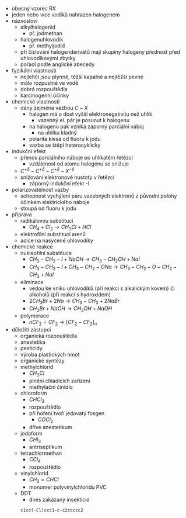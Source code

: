 - obecný vzorec RX
- jeden nebo více vodíků nahrazen halogenem
- názvosloví
	- alkylhalogenid 
		- př. jodmethan 
	- halogenuhlovodík
		- př. methyljodid
	- při číslování halogenderivátů mají skupiny halogeny přednost před uhlovodíkovými zbytky
	- pořadí podle anglické abecedy
- fyzikální vlastnosti
	- nejlehčí jsou plynné, těžší kapalné a nejtěžší pevné
	- málo rozpustné ve vodě
	- dobrá rozpouštědla
	- karcinogenní účinky
- chemické vlastnosti
	- dány zejména vazbou $C-X$
		- halogen má o dost vyšší elektronegativitu než uhlík
			- vazebný el. pár je posunut k halogenu
		- na halogenu pak vzniká záporný parciální náboj
			- na uhlíku kladný
		- polarita klesá od fluoru k jodu
		- vazba se štěpí heterocyklicky
- indukční efekt
	- přenos parciálního náboje po uhlíkatém řetězci
		- vzdálenost od atomu halogenu se snižuje
	- $C^{+\delta}-C^{+\delta}-C^{+\delta}-X^{-\delta}$
	- snižování elektronové hustoty v řetězci
		- záporný indukční efekt -I
- polarizovatelnost vazby
	- schopnost vychýlení páru vazebných elektronů z původní polohy účinkem elektrického náboje
	- stoupá od fluoru k jodu
- příprava
	- radikálovou substitucí
		- $CH_{4} + Cl_{2} \to CH_{3}Cl + HCl$
	- elektrofilní substitucí arenů
	- adice na nasycené uhlovodíky
- chemické reakce
	- nukleofilní substituce
		- $CH_{3}-CH_{2}-I + NaOH \to CH_{3}-CH_{2}OH + NaI$
		- $CH_{3}-CH_{2}-I + CH_{3}-CH_{2}-ONa \to CH_{3}-CH_{2}-O-CH_{2}-CH_{3} + NaI$
	- eliminace
		- vedou ke vniku uhlovodíků (při reakci s alkalickým kovem) či alkoholů (při reakci s hydroxidem)
		- $2CH_{3}Br + 2Na \to CH_{3}-CH_{3} + 2NaBr$
		- $CH_{3}Br + NaOH \to CH_{3}OH + NaOH$
	- polymerace
		- $n CF_{2}=CF_{2} \to [CF_{2}-CF_{2}]_{n}$ 
- důležití zástupci
	- organická rozpouštědla
	- anestetika
	- pesticidy
	- výroba plastických hmot
	- organické syntézy
	- methylchlorid
		- $CH_{3}Cl$
		- plnění chladících zařízení
		- methylační činidlo
	- chloroform
		- $CHCl_{3}$
		- rozpouštědlo
		- při hoření tvoří jedovatý fosgen
			- $COCl_{2}$
		- dříve anestetikum
	- jodoform
		- $CHI_{3}$
		- antriseptikum
	- tetrachlormethan
		- $CCl_{4}$
		- rozpouštědlo
	- vinylchlorid
		- $CH_{2}=CHCl$
		- monomer polyvinylchloridu PVC
	- DDT
		- dnes zakázaný insekticid
		``` smiles
		c1cc(-Cl)ccc1-c-c2ccccc2
		```
		

